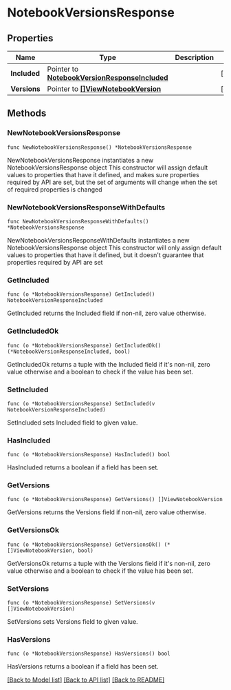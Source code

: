 # NotebookVersionsResponse

## Properties

Name | Type | Description | Notes
------------ | ------------- | ------------- | -------------
**Included** | Pointer to [**NotebookVersionResponseIncluded**](NotebookVersionResponseIncluded.md) |  | [optional] 
**Versions** | Pointer to [**[]ViewNotebookVersion**](ViewNotebookVersion.md) |  | [optional] 

## Methods

### NewNotebookVersionsResponse

`func NewNotebookVersionsResponse() *NotebookVersionsResponse`

NewNotebookVersionsResponse instantiates a new NotebookVersionsResponse object
This constructor will assign default values to properties that have it defined,
and makes sure properties required by API are set, but the set of arguments
will change when the set of required properties is changed

### NewNotebookVersionsResponseWithDefaults

`func NewNotebookVersionsResponseWithDefaults() *NotebookVersionsResponse`

NewNotebookVersionsResponseWithDefaults instantiates a new NotebookVersionsResponse object
This constructor will only assign default values to properties that have it defined,
but it doesn't guarantee that properties required by API are set

### GetIncluded

`func (o *NotebookVersionsResponse) GetIncluded() NotebookVersionResponseIncluded`

GetIncluded returns the Included field if non-nil, zero value otherwise.

### GetIncludedOk

`func (o *NotebookVersionsResponse) GetIncludedOk() (*NotebookVersionResponseIncluded, bool)`

GetIncludedOk returns a tuple with the Included field if it's non-nil, zero value otherwise
and a boolean to check if the value has been set.

### SetIncluded

`func (o *NotebookVersionsResponse) SetIncluded(v NotebookVersionResponseIncluded)`

SetIncluded sets Included field to given value.

### HasIncluded

`func (o *NotebookVersionsResponse) HasIncluded() bool`

HasIncluded returns a boolean if a field has been set.

### GetVersions

`func (o *NotebookVersionsResponse) GetVersions() []ViewNotebookVersion`

GetVersions returns the Versions field if non-nil, zero value otherwise.

### GetVersionsOk

`func (o *NotebookVersionsResponse) GetVersionsOk() (*[]ViewNotebookVersion, bool)`

GetVersionsOk returns a tuple with the Versions field if it's non-nil, zero value otherwise
and a boolean to check if the value has been set.

### SetVersions

`func (o *NotebookVersionsResponse) SetVersions(v []ViewNotebookVersion)`

SetVersions sets Versions field to given value.

### HasVersions

`func (o *NotebookVersionsResponse) HasVersions() bool`

HasVersions returns a boolean if a field has been set.


[[Back to Model list]](../README.md#documentation-for-models) [[Back to API list]](../README.md#documentation-for-api-endpoints) [[Back to README]](../README.md)


